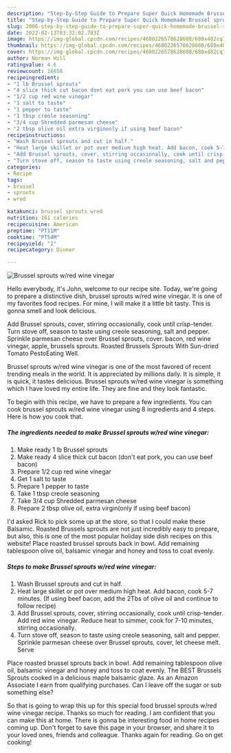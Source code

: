 ```yaml
---
description: "Step-by-Step Guide to Prepare Super Quick Homemade Brussel sprouts w/red wine vinegar"
title: "Step-by-Step Guide to Prepare Super Quick Homemade Brussel sprouts w/red wine vinegar"
slug: 2006-step-by-step-guide-to-prepare-super-quick-homemade-brussel-sprouts-w-red-wine-vinegar
date: 2022-02-13T03:32:02.783Z
image: https://img-global.cpcdn.com/recipes/4680226578628608/680x482cq70/brussel-sprouts-wred-wine-vinegar-recipe-main-photo.jpg
thumbnail: https://img-global.cpcdn.com/recipes/4680226578628608/680x482cq70/brussel-sprouts-wred-wine-vinegar-recipe-main-photo.jpg
cover: https://img-global.cpcdn.com/recipes/4680226578628608/680x482cq70/brussel-sprouts-wred-wine-vinegar-recipe-main-photo.jpg
author: Norman Hill
ratingvalue: 4.6
reviewcount: 16658
recipeingredient:
- "1 lb Brussel sprouts"
- "4 slice thick cut bacon dont eat pork you can use beef bacon"
- "1/2 cup red wine vinegar"
- "1 salt to taste"
- "1 pepper to taste"
- "1 tbsp creole seasoning"
- "3/4 cup Shredded parmesan cheese"
- "2 tbsp olive oil extra virginonly if using beef bacon"
recipeinstructions:
- "Wash Brussel sprouts and cut in half."
- "Heat large skillet or pot over medium high heat. Add bacon, cook 5-7 minutes. (If using beef bacon, add the 2Tbs of olive oil and continue to follow recipe)"
- "Add Brussel sprouts, cover, stirring occasionally, cook until crisp-tender. Add red wine vinegar. Reduce heat to simmer, cook for 7-10 minutes, stirring occasionally."
- "Turn stove off, season to taste using creole seasoning, salt and pepper. Sprinkle parmesan cheese over Brussel sprouts, cover, let cheese melt. Serve"
categories:
- Recipe
tags:
- brussel
- sprouts
- wred

katakunci: brussel sprouts wred 
nutrition: 161 calories
recipecuisine: American
preptime: "PT11M"
cooktime: "PT54M"
recipeyield: "2"
recipecategory: Dinner

---
```



![Brussel sprouts w/red wine vinegar](https://img-global.cpcdn.com/recipes/4680226578628608/680x482cq70/brussel-sprouts-wred-wine-vinegar-recipe-main-photo.jpg)

Hello everybody, it's John, welcome to our recipe site. Today, we're going to prepare a distinctive dish, brussel sprouts w/red wine vinegar. It is one of my favorites food recipes. For mine, I will make it a little bit tasty. This is gonna smell and look delicious.

Add Brussel sprouts, cover, stirring occasionally, cook until crisp-tender. Turn stove off, season to taste using creole seasoning, salt and pepper. Sprinkle parmesan cheese over Brussel sprouts, cover. bacon, red wine vinegar, apple, brussels sprouts. Roasted Brussels Sprouts With Sun-dried Tomato PestoEating Well.

Brussel sprouts w/red wine vinegar is one of the most favored of recent trending meals in the world. It is appreciated by millions daily. It is simple, it is quick, it tastes delicious. Brussel sprouts w/red wine vinegar is something which I have loved my entire life. They are fine and they look fantastic.


To begin with this recipe, we have to prepare a few ingredients. You can cook brussel sprouts w/red wine vinegar using 8 ingredients and 4 steps. Here is how you cook that.

<!--inarticleads1-->

##### The ingredients needed to make Brussel sprouts w/red wine vinegar:

1. Make ready 1 lb Brussel sprouts
1. Make ready 4 slice thick cut bacon (don&#39;t eat pork, you can use beef bacon)
1. Prepare 1/2 cup red wine vinegar
1. Get 1 salt to taste
1. Prepare 1 pepper to taste
1. Take 1 tbsp creole seasoning
1. Take 3/4 cup Shredded parmesan cheese
1. Prepare 2 tbsp olive oil, extra virgin(only if using beef bacon)


I&#39;d asked Rick to pick some up at the store, so that I could make these Balsamic. Roasted Brussels sprouts are not just incredibly easy to prepare, but also, this is one of the most popular holiday side dish recipes on this website! Place roasted brussel sprouts back in bowl. Add remaining tablespoon olive oil, balsamic vinegar and honey and toss to coat evenly. 

<!--inarticleads2-->

##### Steps to make Brussel sprouts w/red wine vinegar:

1. Wash Brussel sprouts and cut in half.
1. Heat large skillet or pot over medium high heat. Add bacon, cook 5-7 minutes. (If using beef bacon, add the 2Tbs of olive oil and continue to follow recipe)
1. Add Brussel sprouts, cover, stirring occasionally, cook until crisp-tender. Add red wine vinegar. Reduce heat to simmer, cook for 7-10 minutes, stirring occasionally.
1. Turn stove off, season to taste using creole seasoning, salt and pepper. Sprinkle parmesan cheese over Brussel sprouts, cover, let cheese melt. Serve


Place roasted brussel sprouts back in bowl. Add remaining tablespoon olive oil, balsamic vinegar and honey and toss to coat evenly. The BEST Brussels Sprouts cooked in a delicious maple balsamic glaze. As an Amazon Associate I earn from qualifying purchases. Can I leave off the sugar or sub something else? 

So that is going to wrap this up for this special food brussel sprouts w/red wine vinegar recipe. Thanks so much for reading. I am confident that you can make this at home. There is gonna be interesting food in home recipes coming up. Don't forget to save this page in your browser, and share it to your loved ones, friends and colleague. Thanks again for reading. Go on get cooking!
